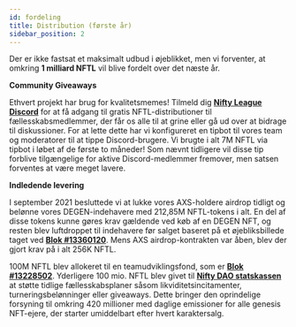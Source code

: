 ```yaml
---
id: fordeling
title: Distribution (første år)
sidebar_position: 2
---
```


Der er ikke fastsat et maksimalt udbud i øjeblikket, men vi forventer, at omkring **1 milliard NFTL** vil blive fordelt over det næste år.

**Community Giveaways**

Ethvert projekt har brug for kvalitetsmemes! Tilmeld dig **[Nifty League Discord](https://discord.gg/niftyleague)** for at få adgang til gratis NFTL-distributioner til fællesskabsmedlemmer, der får os alle til at grine eller gå ud over at bidrage til diskussioner. For at lette dette har vi konfigureret en tipbot til vores team og moderatorer til at tippe Discord-brugere. Vi brugte i alt 7M NFTL via tipbot i løbet af de første to måneder! Som nævnt tidligere vil disse tip forblive tilgængelige for aktive Discord-medlemmer fremover, men satsen forventes at være meget lavere.

**Indledende levering**

I september 2021 besluttede vi at lukke vores AXS-holdere airdrop tidligt og belønne vores DEGEN-indehavere med 212,85M NFTL-tokens i alt. En del af disse tokens kunne gøres krav gældende ved køb af en DEGEN NFT, og resten blev luftdroppet til indehavere før salget baseret på et øjebliksbillede taget ved **[Blok #13360120](https://etherscan.io/block/13360120)**. Mens AXS airdrop-kontrakten var åben, blev der gjort krav på i alt 256K NFTL.

100M NFTL blev allokeret til en teamudviklingsfond, som er **[Blok #13228502](https://etherscan.io/tx/0x3649b00464903b78608f8de9308aec339ecd7446f1dc2de26a9913d2d5468ecf)**. Yderligere 100 mio. NFTL blev givet til **[Nifty DAO statskassen](https://etherscan.io/address/0xd06ae6fb7eade890f3e295d69a6679380c9456c1)** at støtte tidlige fællesskabsplaner såsom likviditetsincitamenter, turneringsbelønninger eller giveaways. Dette bringer den oprindelige forsyning til omkring 420 millioner med daglige emissioner for alle genesis NFT-ejere, der starter umiddelbart efter hvert karaktersalg.
